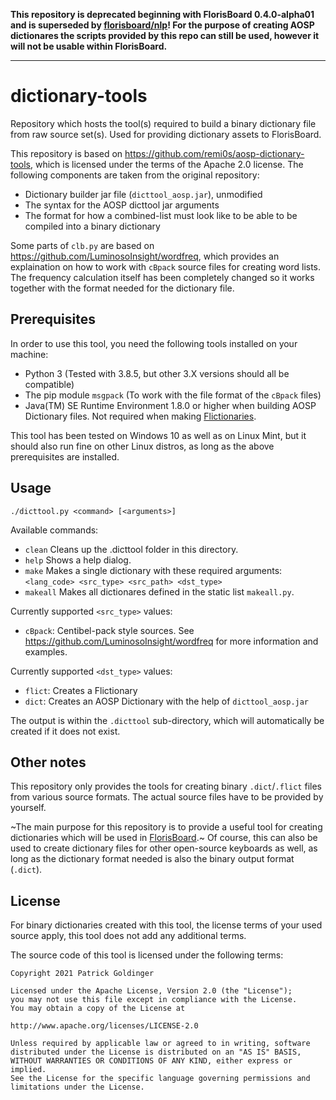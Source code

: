 **This repository is deprecated beginning with FlorisBoard 0.4.0-alpha01 and is superseded by [florisboard/nlp](https://github.com/florisboard/nlp)! For the purpose of creating AOSP dictionares the scripts provided by this repo can still be used, however it will not be usable within FlorisBoard.**

---

# dictionary-tools
Repository which hosts the tool(s) required to build a binary dictionary file
from raw source set(s). Used for providing dictionary assets to FlorisBoard.

This repository is based on https://github.com/remi0s/aosp-dictionary-tools,
which is licensed under the terms of the Apache 2.0 license. The following
components are taken from the original repository:

- Dictionary builder jar file (`dicttool_aosp.jar`), unmodified
- The syntax for the AOSP dicttool jar arguments
- The format for how a combined-list must look like to be able to be compiled
  into a binary dictionary

Some parts of `clb.py` are based on https://github.com/LuminosoInsight/wordfreq,
which provides an explaination on how to work with `cBpack` source files for
creating word lists. The frequency calculation itself has been completely
changed so it works together with the format needed for the dictionary file.

## Prerequisites
In order to use this tool, you need the following tools installed on your
machine:
- Python 3 (Tested with 3.8.5, but other 3.X versions should all be compatible)
- The pip module `msgpack` (To work with the file format of the `cBpack` files)
- Java(TM) SE Runtime Environment 1.8.0 or higher when building AOSP Dictionary
  files. Not required when making [Flictionaries](flictionary.md).

This tool has been tested on Windows 10 as well as on Linux Mint, but it should
also run fine on other Linux distros, as long as the above prerequisites are
installed.

## Usage
`./dicttool.py <command> [<arguments>]`

Available commands:
- `clean`       Cleans up the .dicttool folder in this directory.
- `help`        Shows a help dialog.
- `make`        Makes a single dictionary with these required arguments:<br>
                 `<lang_code> <src_type> <src_path> <dst_type>`
- `makeall`     Makes all dictionares defined in the static list `makeall.py`.

Currently supported `<src_type>` values:
- `cBpack`: Centibel-pack style sources. See https://github.com/LuminosoInsight/wordfreq
  for more information and examples.

Currently supported `<dst_type>` values:
- `flict`: Creates a Flictionary
- `dict`: Creates an AOSP Dictionary with the help of `dicttool_aosp.jar`

The output is within the `.dicttool` sub-directory, which will automatically be
created if it does not exist.

## Other notes
This repository only provides the tools for creating binary `.dict`/`.flict`
files from various source formats. The actual source files have to be provided
by yourself.

~The main purpose for this repository is to provide a useful tool for creating
dictionaries which will be used in [FlorisBoard].~
Of course, this can also be used to create dictionary files for other
open-source keyboards as well, as long as the dictionary format needed is also
the binary output format (`.dict`).

## License
For binary dictionaries created with this tool, the license terms of your used
source apply, this tool does not add any additional terms.

The source code of this tool is licensed under the following terms:

```
Copyright 2021 Patrick Goldinger

Licensed under the Apache License, Version 2.0 (the "License");
you may not use this file except in compliance with the License.
You may obtain a copy of the License at

http://www.apache.org/licenses/LICENSE-2.0

Unless required by applicable law or agreed to in writing, software
distributed under the License is distributed on an "AS IS" BASIS,
WITHOUT WARRANTIES OR CONDITIONS OF ANY KIND, either express or implied.
See the License for the specific language governing permissions and
limitations under the License.
```

[FlorisBoard]: https://github.com/florisboard/florisboard
